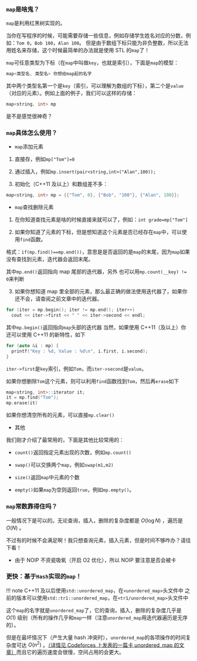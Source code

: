 ### `map`是啥鬼？

`map`是利用红黑树实现的。

当你在写程序的时候，可能需要存储一些信息，例如存储学生姓名对应的分数，例如：`Tom 0`，`Bob 100`，`Alan 100`。
但是由于数组下标只能为非负整数，所以无法用姓名来存储，这个时候最简单的办法就是使用 STL 的`map`了！

`map`可任意类型为下标（在`map`中叫做`key`，也就是索引），下面是`map`的模型：

```cpp
map<类型名, 类型名> 你想给map起的名字
```

其中两个类型名第一个是`key`（索引，可以理解为数组的下标），第二个是`value`（对应的元素）。例如上面的例子，我们可以这样的存储：

```cpp
map<string, int> mp
```

是不是感觉很神奇？

### `map`具体怎么使用？

-   `map`添加元素

1.  直接存，例如`mp["Tom"]=0`

2.  通过插入，例如`mp.insert(pair<string,int>("Alan",100));`

3.  初始化（C++11 及以上）和数组差不多：

```cpp
map<string, int> mp = {{"Tom", 0}, {"Bob", "100"}, {"Alan", 100}};
```

-   `map`查找删除元素

1.  在你知道查找元素是啥的时候直接来就可以了，例如：`int grade=mp["Tom"]`

2.  如果你知道了元素的下标，但是想知道这个元素是否已经存在`map`中，可以使用`find`函数。

格式：`if(mp.find()==mp.end())`，意思是是否返回的是`map`的末尾，因为`map`如果没有查找到元素，迭代器会返回末尾。

其中`mp.end()`返回指向 map 尾部的迭代器，另外 也可以用`mp.count(__key) != 0`来判断

3.  如果你想知道 map 里全部的元素，那么最正确的做法使用迭代器了，如果你还不会，请查阅之前文章中的迭代器。

```cpp
for (iter = mp.begin(); iter != mp.end(); iter++)
  cout << iter->first << " " << iter->second << endl;
```

其中`mp.begin()`返回指向`map`头部的迭代器
当然，如果使用 C++11（及以上）你还可以使用 C++11 的新特性，如下

```cpp
for (auto &i : mp) {
  printf("Key : %d, Value : %d\n", i.first, i.second);
}
```

`iter->first`是`key`索引，例如`Tom`，而`iter->second`是`value`。

如果你想删除`Tom`这个元素，则可以利用`find`函数找到`Tom`，然后再`erase`如下

```cpp
map<string, int>::iterator it;
it = mp.find("Tom");
mp.erase(it)
```

如果你想清空所有的元素，可以直接`mp.clear()`

-   其他

我们刚才介绍了最常用的，下面是其他比较常用的：

-   `count()`返回指定元素出现的次数，例如`mp.count()`

-   `swap()`可以交换两个`map`，例如`swap(m1,m2)`

-   `size()`返回`map`中元素的个数
-   `empty()`如果`map`为空则返回`true`，例如`mp.empty()`。

### `map`常数靠得住吗？

一般情况下是可以的。无论查询，插入，删除的复杂度都是 $O(\log N)$ ，遍历是 $O(N)$ 。

不过有的时候不会满足啊！我只想查询元素，插入元素，但是时间不够咋办？请往下看！

-   由于 NOIP 不资瓷吸氧（开启 O2 优化），所以 NOIP 要注意是否会被卡

### 更快：基于`Hash`实现的`map`！

!!! note
    C++11 及以后使用`std::unordered_map`，在`<unordered_map>`头文件中
    之前的版本可以使用`std::tr1::unordered_map`，在`<tr1/unordered_map>`头文件中

这个`map`的名字就是`unordered_map`了，它的查询，插入，删除的复杂度几乎是 $O(1)$ 级别（所有的操作几乎和`map`一样（注意`unordered_map`用迭代器遍历是无序的）。

但是在最坏情况下（产生大量 hash 冲突时），`unordered_map`的各项操作的时间复杂度可达 $O(n^2)$ 。[（详情见 Codeforces 上发表的一篇卡 unordered_map 的文章）](http://codeforces.com/blog/entry/62393)而且它的遍历速度会很慢，空间占用的会更大。
